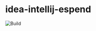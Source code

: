# idea-intellij-espend

![Build](https://github.com/Haehnchen/idea-phpstorm-espend/workflows/Build/badge.svg)

